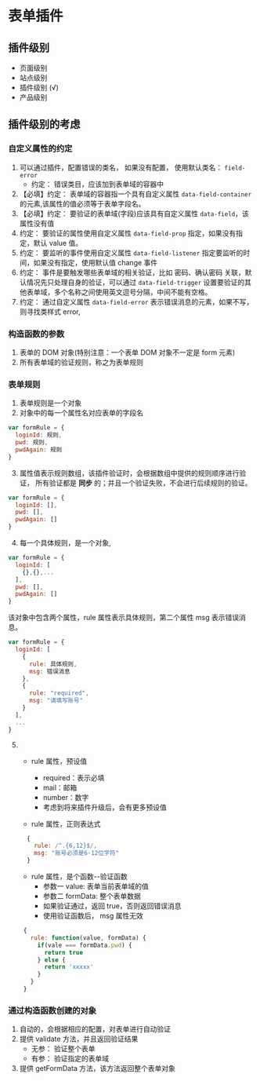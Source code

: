 # 表单插件

## 插件级别
- 页面级别
- 站点级别
- 插件级别 (√)
- 产品级别

## 插件级别的考虑
### 自定义属性的约定
1. 可以通过插件，配置错误的类名， 如果没有配置， 使用默认类名： `field-error`
    - 约定： 错误类目，应该加到表单域的容器中
2. 【必填】约定： 表单域的容器指一个具有自定义属性 `data-field-container` 的元素,该属性的值必须等于表单字段名。
3. 【必填】约定： 要验证的表单域(字段)应该具有自定义属性 `data-field`，该属性没有值
4. 约定： 要验证的属性使用自定义属性 `data-field-prop` 指定，如果没有指定，默认 value 值。
5. 约定： 要监听的事件使用自定义属性 `data-field-listener` 指定要监听的时间，如果没有指定，使用默认值 change 事件
6. 约定： 事件是要触发哪些表单域的相关验证，比如 密码、确认密码 关联，默认情况先只处理自身的验证，可以通过 `data-field-trigger` 设置要验证的其他表单域，多个名称之间使用英文逗号分隔，中间不能有空格。
7. 约定： 通过自定义属性 `data-field-error` 表示错误消息的元素，如果不写，则寻找类样式 error,

### 构造函数的参数
1. 表单的 DOM 对象(特别注意：一个表单 DOM 对象不一定是 form 元素)
2. 所有表单域的验证规则，称之为表单规则

### 表单规则
1. 表单规则是一个对象
2. 对象中的每一个属性名对应表单的字段名

```js
var formRule = {
  loginId: 规则,
  pwd: 规则,
  pwdAgain: 规则
}
```
3. 属性值表示规则数组，该插件验证时，会根据数组中提供的规则顺序进行验证， 所有验证都是 **同步** 的；并且一个验证失败，不会进行后续规则的验证。
```js
var formRule = {
  loginId: [],
  pwd: [],
  pwdAgain: []
}
```
4. 每一个具体规则，是一个对象,
```js
var formRule = {
  loginId: [
    {},{},...
  ],
  pwd: [],
  pwdAgain: []
}
```
该对象中包含两个属性，rule 属性表示具体规则，第二个属性 msg 表示错误消息。
```js
var formRule = {
  loginId: [
    {
      rule: 具体规则,
      msg: 错误消息
    },
    {
      rule: "required",
      msg: "请填写账号"
    }
  ],
  ...
}
```
5. - rule 属性，预设值
      - required：表示必填
      - mail：邮箱
      - number：数字
      - 考虑到将来插件升级后，会有更多预设值

   - rule 属性，正则表达式
    ```js
      {
        rule: /^.{6,12}$/,
        msg: "账号必须是6-12位字符"
      }
    ```
   - rule 属性，是个函数--验证函数
      - 参数一 value: 表单当前表单域的值
      - 参数二 formData: 整个表单数据
      - 如果验证通过，返回 true，否则返回错误消息
      - 使用验证函数后， msg 属性无效
   ```js
    {
      rule: function(value, formData) {
        if(vale === formData.pwd) {
          return true
        } else {
          return 'xxxxx'
        }
      }
    }
   ```

### 通过构造函数创建的对象
1. 自动的，会根据相应的配置，对表单进行自动验证
2. 提供 validate 方法，并且返回验证结果
    - 无参： 验证整个表单
    - 有参： 验证指定的表单域
3. 提供 getFormData 方法，该方法返回整个表单对象